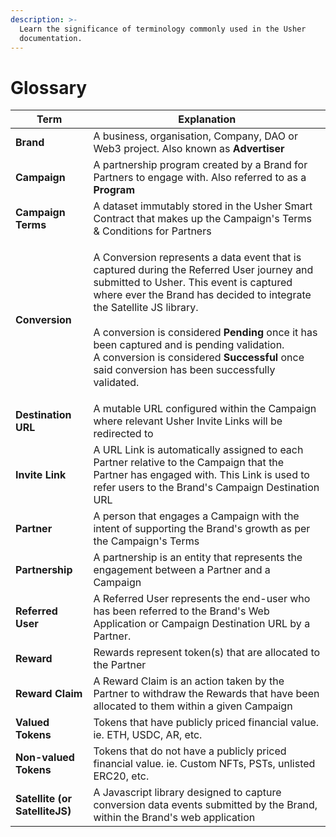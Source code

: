 ```yaml
---
description: >-
  Learn the significance of terminology commonly used in the Usher
  documentation.
---
```


# Glossary



| Term                           | Explanation                                                                                                                                                                                                                                                                                                                                                                                                                                          |
| ------------------------------ | ---------------------------------------------------------------------------------------------------------------------------------------------------------------------------------------------------------------------------------------------------------------------------------------------------------------------------------------------------------------------------------------------------------------------------------------------------- |
| **Brand**                      | A business, organisation, Company, DAO or Web3 project. Also known as **Advertiser**                                                                                                                                                                                                                                                                                                                                                                 |
| **Campaign**                   | A partnership program created by a Brand for Partners to engage with. Also referred to as a **Program**                                                                                                                                                                                                                                                                                                                                              |
| **Campaign Terms**             | A dataset immutably stored in the Usher Smart Contract that makes up the Campaign's Terms & Conditions for Partners                                                                                                                                                                                                                                                                                                                                  |
| **Conversion**                 | <p>A Conversion represents a data event that is captured during the Referred User journey and submitted to Usher. This event is captured where ever the Brand has decided to integrate the Satellite JS library.<br><br>A conversion is considered <strong>Pending</strong> once it has been captured and is pending validation.<br>A conversion is considered <strong>Successful</strong> once said conversion has been successfully validated.</p> |
| **Destination URL**            | A mutable URL configured within the Campaign where relevant Usher Invite Links will be redirected to                                                                                                                                                                                                                                                                                                                                                 |
| **Invite Link**                | A URL Link is automatically assigned to each Partner relative to the Campaign that the Partner has engaged with. This Link is used to refer users to the Brand's Campaign Destination URL                                                                                                                                                                                                                                                            |
| **Partner**                    | A person that engages a Campaign with the intent of supporting the Brand's growth as per the Campaign's Terms                                                                                                                                                                                                                                                                                                                                        |
| **Partnership**                | A partnership is an entity that represents the engagement between a Partner and a Campaign                                                                                                                                                                                                                                                                                                                                                           |
| **Referred User**              | A Referred User represents the end-user who has been referred to the Brand's Web Application or Campaign Destination URL by a Partner.                                                                                                                                                                                                                                                                                                               |
| **Reward**                     | Rewards represent token(s) that are allocated to the Partner                                                                                                                                                                                                                                                                                                                                                                                         |
| **Reward Claim**               | A Reward Claim is an action taken by the Partner to withdraw the Rewards that have been allocated to them within a given Campaign                                                                                                                                                                                                                                                                                                                    |
| **Valued Tokens**              | Tokens that have publicly priced financial value. ie. ETH, USDC, AR, etc.                                                                                                                                                                                                                                                                                                                                                                            |
| **Non-valued Tokens**          | Tokens that do not have a publicly priced financial value. ie. Custom NFTs, PSTs, unlisted ERC20, etc.                                                                                                                                                                                                                                                                                                                                               |
| **Satellite (or SatelliteJS)** | A Javascript library designed to capture conversion data events submitted by the Brand, within the Brand's web application                                                                                                                                                                                                                                                                                                                           |

